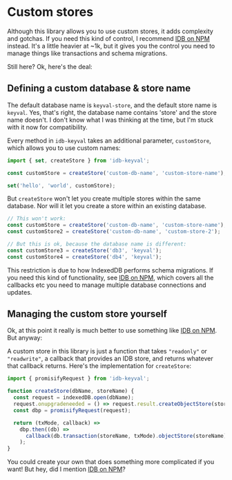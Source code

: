 # Custom stores

Although this library allows you to use custom stores, it adds complexity and gotchas. If you need this kind of control, I recommend [IDB on NPM](https://www.npmjs.com/package/idb) instead. It's a little heavier at ~1k, but it gives you the control you need to manage things like transactions and schema migrations.

Still here? Ok, here's the deal:

## Defining a custom database & store name

The default database name is `keyval-store`, and the default store name is `keyval`. Yes, that's right, the database name contains 'store' and the store name doesn't. I don't know what I was thinking at the time, but I'm stuck with it now for compatibility.

Every method in `idb-keyval` takes an additional parameter, `customStore`, which allows you to use custom names:

```js
import { set, createStore } from 'idb-keyval';

const customStore = createStore('custom-db-name', 'custom-store-name');

set('hello', 'world', customStore);
```

But `createStore` won't let you create multiple stores within the same database. Nor will it let you create a store within an existing database.

```js
// This won't work:
const customStore = createStore('custom-db-name', 'custom-store-name');
const customStore2 = createStore('custom-db-name', 'custom-store-2');

// But this is ok, because the database name is different:
const customStore3 = createStore('db3', 'keyval');
const customStore4 = createStore('db4', 'keyval');
```

This restriction is due to how IndexedDB performs schema migrations. If you need this kind of functionality, see [IDB on NPM](https://www.npmjs.com/package/idb), which covers all the callbacks etc you need to manage multiple database connections and updates.

## Managing the custom store yourself

Ok, at this point it really is much better to use something like [IDB on NPM](https://www.npmjs.com/package/idb). But anyway:

A custom store in this library is just a function that takes `"readonly"` or `"readwrite"`, a callback that provides an IDB store, and returns whatever that callback returns. Here's the implementation for `createStore`:

```js
import { promisifyRequest } from 'idb-keyval';

function createStore(dbName, storeName) {
  const request = indexedDB.open(dbName);
  request.onupgradeneeded = () => request.result.createObjectStore(storeName);
  const dbp = promisifyRequest(request);

  return (txMode, callback) =>
    dbp.then((db) =>
      callback(db.transaction(storeName, txMode).objectStore(storeName)),
    );
}
```

You could create your own that does something more complicated if you want! But hey, did I mention [IDB on NPM](https://www.npmjs.com/package/idb)?
